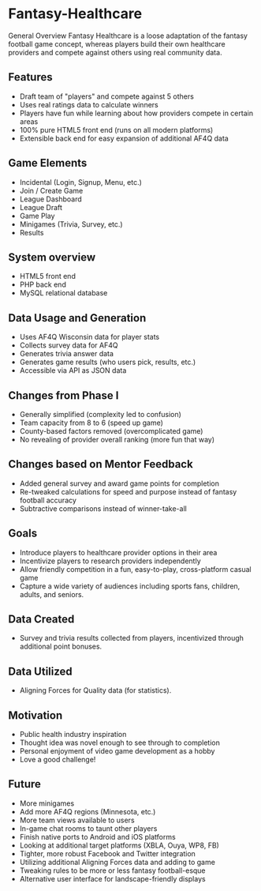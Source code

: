 Fantasy-Healthcare
==================

General Overview
Fantasy Healthcare is a loose adaptation of the fantasy football game concept, whereas players build their own healthcare providers and compete against others using real community data.

Features
--------
- Draft team of "players" and compete against 5 others
- Uses real ratings data to calculate winners
- Players have fun while learning about how providers compete in certain areas
- 100% pure HTML5 front end (runs on all modern platforms)
- Extensible back end for easy expansion of additional AF4Q data

Game Elements
-------------
- Incidental (Login, Signup, Menu, etc.)
- Join / Create Game
- League Dashboard
- League Draft
- Game Play
- Minigames (Trivia, Survey, etc.)
- Results

System overview
---------------
- HTML5 front end
- PHP back end
- MySQL relational database

Data Usage and Generation
-------------------------
- Uses AF4Q Wisconsin data for player stats
- Collects survey data for AF4Q
- Generates trivia answer data
- Generates game results (who users pick, results, etc.)
- Accessible via API as JSON data

Changes from Phase I
--------------------
- Generally simplified (complexity led to confusion)
- Team capacity from 8 to 6 (speed up game)
- County-based factors removed (overcomplicated game)
- No revealing of provider overall ranking (more fun that way)

Changes based on Mentor Feedback
--------------------------------
- Added general survey and award game points for completion
- Re-tweaked calculations for speed and purpose instead of fantasy football accuracy
- Subtractive comparisons instead of winner-take-all

Goals
-----
- Introduce players to healthcare provider options in their area
- Incentivize players to research providers independently
- Allow friendly competition in a fun, easy-to-play, cross-platform casual game
- Capture a wide variety of audiences including sports fans, children, adults, and seniors.

Data Created
------------
- Survey and trivia results collected from players, incentivized through additional point bonuses.

Data Utilized 
-------------
- Aligning Forces for Quality data (for statistics).

Motivation
----------
- Public health industry inspiration
- Thought idea was novel enough to see through to completion
- Personal enjoyment of video game development as a hobby
- Love a good challenge!

Future
------
- More minigames
- Add more AF4Q regions (Minnesota, etc.)
- More team views available to users
- In-game chat rooms to taunt other players
- Finish native ports to Android and iOS platforms
- Looking at additional target platforms (XBLA, Ouya, WP8, FB)
- Tighter, more robust Facebook and Twitter integration
- Utilizing additional Aligning Forces data and adding to game
- Tweaking rules to be more or less fantasy football-esque
- Alternative user interface for landscape-friendly displays
